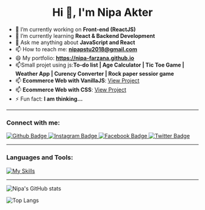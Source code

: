 <h1 align="center">Hi 👋, I'm Nipa Akter</h1>

- 🔭 I’m currently working on **Front-end (ReactJS)**  
- 🌱 I’m currently learning **React & Backend Development**  
- 💬 Ask me anything about **JavaScript and React**  
- 📫 How to reach me: **nipapstu2018@gmail.com**  
- 😄 My portfolio: **https://nipa-farzana.github.io**
- 📫Small projet using js:**To-do list | Age Calculator | Tic Toe Game | Weather App | Curency Converter | Rock paper sessior game**
- 📫 **Ecommerce Web with VanillaJS**: [View Project](https://ecom-vanillajs.netlify.app)  
- 📫 **Ecommerce Web with CSS**: [View Project](https://online-ecom-clothing.netlify.app)  
- ⚡ Fun fact: **I am thinking...**

---

### Connect with me:
<div id="badges">
  <a href="https://github.com/Nipa-farzana" target="_blank">
    <img src="https://img.shields.io/badge/Github-yellow?style=for-the-badge&logo=Github&logoColor=black" alt="Github Badge"/>
  </a>
  <a href="https://www.instagram.com/" target="_blank">
    <img src="https://img.shields.io/badge/Instagram-purple?style=for-the-badge&logo=instagram&logoColor=white" alt="Instagram Badge"/>
  </a>
  <a href="https://www.facebook.com/" target="_blank">
    <img src="https://img.shields.io/badge/Facebook-blue?style=for-the-badge&logo=facebook&logoColor=white" alt="Facebook Badge"/>
  </a>
  <a href="https://twitter.com/" target="_blank">
    <img src="https://img.shields.io/badge/Twitter-blue?style=for-the-badge&logo=twitter&logoColor=white" alt="Twitter Badge"/>
  </a>
</div>

---

### Languages and Tools:
[![My Skills](https://skillicons.dev/icons?i=html,css,javascript,react,tailwind,php,python,github,git,mysql,mongodb,wordpress,figma,ml&perline=8)](https://skillicons.dev)

---

![Nipa's GitHub stats](https://github-readme-stats.vercel.app/api?username=Nipa-farzana&show_icons=true&theme=dark)

![Top Langs](https://github-readme-stats.vercel.app/api/top-langs/?username=Nipa-farzana&layout=compact&theme=dark)
